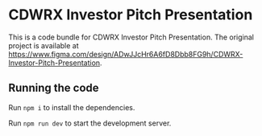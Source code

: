 
  # CDWRX Investor Pitch Presentation

  This is a code bundle for CDWRX Investor Pitch Presentation. The original project is available at https://www.figma.com/design/ADwJJcHr6A6fD8Dbb8FG9h/CDWRX-Investor-Pitch-Presentation.

  ## Running the code

  Run `npm i` to install the dependencies.

  Run `npm run dev` to start the development server.
  
